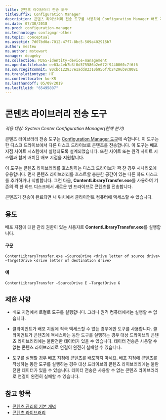 ```yaml
---
title: 콘텐츠 라이브러리 전송 도구
titleSuffix: Configuration Manager
description: 콘텐츠 라이브러리 전송 도구를 사용하여 Configuration Manager 배포 지점에서 하나의 디스크 드라이브에서 다른 디스크 드라이브로 콘텐츠를 전송합니다.
ms.date: 07/30/2018
ms.prod: configuration-manager
ms.technology: configmgr-other
ms.topic: conceptual
ms.assetid: 7d07bd0a-7012-47f7-8bc5-509a402915b7
author: mestew
ms.author: mstewart
manager: dougeby
ms.collection: M365-identity-device-management
ms.openlocfilehash: ee63a4eb7b3f0d575586b2e672f9440060c7f6f6
ms.sourcegitcommit: 80cbc122937e1add82310b956f7b24296b9c8081
ms.translationtype: HT
ms.contentlocale: ko-KR
ms.lasthandoff: 05/09/2019
ms.locfileid: "65495807"
---
```

# <a name="content-library-transfer-tool"></a>콘텐츠 라이브러리 전송 도구

*적용 대상: System Center Configuration Manager(현재 분기)*

콘텐츠 라이브러리 전송 도구는 [Configuration Manager 도구](/sccm/core/support/tools)에 속합니다. 이 도구는 한 디스크 드라이브에서 다른 디스크 드라이브로 콘텐츠를 전송합니다. 이 도구는 배포 지점 사이트 시스템에서 실행되도록 설계되었습니다. 또한 사이트 또는 원격 사이트 시스템과 함께 배치된 배포 지점을 지원합니다.  

이 도구는 콘텐츠 라이브러리를 호스팅하는 디스크 드라이브가 꽉 찬 경우 시나리오에 유용합니다. 먼저 콘텐츠 라이브러리를 호스트할 충분한 공간이 있는 다른 하드 디스크를 추가하거나 식별합니다. 그런 다음, **ContentLibraryTransfer.exe**를 사용하여 기존의 꽉 찬 하드 디스크에서 새로운 빈 드라이브로 콘텐츠를 전송합니다.
 
콘텐츠가 전송이 완료되면 새 위치에서 클라이언트 컴퓨터에 액세스할 수 있습니다.



## <a name="usage"></a>용도 

배포 지점에 대한 관리 권한이 있는 사용자로 **ContentLibraryTransfer.exe**를 실행합니다. 

#### <a name="syntax"></a>구문 
`ContentLibraryTransfer.exe –SourceDrive <drive letter of source drive> –TargetDrive <drive letter of destination drive>`

#### <a name="example"></a>예
`ContentLibraryTransfer –SourceDrive E –TargetDrive G`



## <a name="limitations"></a>제한 사항

- 배포 지점에서 로컬로 도구를 실행합니다. 그러나 원격 컴퓨터에서는 실행할 수 없습니다.  

- 클라이언트가 배포 지점에 적극 액세스할 수 없는 경우에만 도구를 사용합니다. 클라이언트가 콘텐츠에 액세스하는 동안 도구를 실행하는 경우 대상 드라이브의 콘텐츠 라이브러리에는 불완전한 데이터가 있을 수 있습니다. 데이터 전송은 사용할 수 없는 콘텐츠 라이브러리로 연결이 완전히 실패할 수 있습니다.  

- 도구를 실행할 경우 배포 지점에 콘텐츠를 배포하지 마세요. 배포 지점에 콘텐츠를 작성하는 동안 도구를 실행하는 경우 대상 드라이브의 콘텐츠 라이브러리에는 불완전한 데이터가 있을 수 있습니다. 데이터 전송은 사용할 수 없는 콘텐츠 라이브러리로 연결이 완전히 실패할 수 있습니다.



## <a name="see-also"></a>참고 항목

- [콘텐츠 관리의 기본 개념](/sccm/core/plan-design/hierarchy/fundamental-concepts-for-content-management)
- [콘텐츠 라이브러리](/sccm/core/plan-design/hierarchy/the-content-library)
